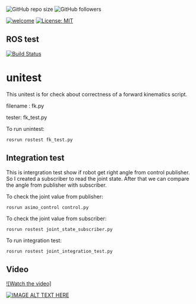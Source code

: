 

![GitHub repo size](https://img.shields.io/github/repo-size/yongan007/robot_urdf_E1)  ![GitHub followers](https://img.shields.io/github/followers/yongan007?style=social)

[![welcome](https://img.shields.io/badge/contributions-welcome-brightgreen.svg?style=flat)](https://travis-ci.org/yongan007/robot_urdf_E1)   [![License: MIT](https://img.shields.io/badge/License-MIT-green.svg)](https://opensource.org/licenses/MIT)


## ROS test

 [![Build Status](https://travis-ci.org/yongan007/robot_urdf_E1.svg?branch=travis_ci)](https://travis-ci.org/yongan007/robot_urdf_E1)

# unitest

This unitest is for check about correctness of a forward kinematics script.

filename : fk.py

tester: fk_test.py
 
To run unintest: 

	rosrun rostest fk_test.py

## Integration test

This is intergration test show if robot get right angle from control publisher. So I created a subscriber to read the joint state. After that we can compare the angle from publisher with subscriber.

To check the joint value from publisher:

	rosrun asimo_control control.py

To check the joint value from subscriber:

	rosrun rostest joint_state_subscriber.py

To run integration test: 
	
	rosrun rostest joint_integration_test.py


## Video 

[![Watch the video]](https://www.youtube.com/watch?v=_ndAP1dwUtQ)


[![IMAGE ALT TEXT HERE](http://img.youtube.com/vi/_ndAP1dwUtQ/0.jpg)](https://www.youtube.com/watch?v=_ndAP1dwUtQ)


